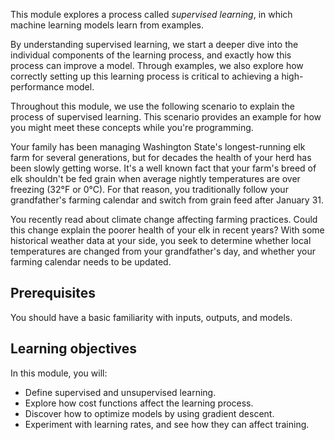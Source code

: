 This module explores a process called *supervised learning*, in which machine learning models learn from examples.

By understanding supervised learning, we start a deeper dive into the individual components of the learning process, and exactly how this process can improve a model. Through examples, we also explore how correctly setting up this learning process is critical to achieving a high-performance model.

Throughout this module, we use the following scenario to explain the process of supervised learning. This scenario provides an example for how you might meet these concepts while you're programming.

Your family has been managing Washington State's longest-running elk farm for several generations, but for decades the health of your herd has been slowly getting worse. It's a well known fact that your farm's breed of elk shouldn't be fed grain when average nightly temperatures are over freezing (32°F or 0°C). For that reason, you traditionally follow your grandfather's farming calendar and switch from grain feed after January 31.

You recently read about climate change affecting farming practices. Could this change explain the poorer health of your elk in recent years? With some historical weather data at your side, you seek to determine whether local temperatures are changed from your grandfather's day, and whether your farming calendar needs to be updated.

## Prerequisites

You should have a basic familiarity with inputs, outputs, and models.

## Learning objectives

In this module, you will:

* Define supervised and unsupervised learning.
* Explore how cost functions affect the learning process.
* Discover how to optimize models by using gradient descent.
* Experiment with learning rates, and see how they can affect training.
